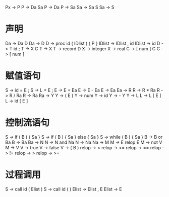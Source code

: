 Px -> P
P -> Da Sa
P -> Da
P -> Sa
Sa -> Sa S
Sa -> S
# 声明
Da -> Da D
Da -> D
D -> proc id ( IDlist ) { P }
IDlist -> IDlist , id
IDlist -> id
D -> T id ;
T -> X C
T -> X
T -> record D
X -> integer
X -> real
C -> [ num ] C
C -> [ num ]
# 赋值语句
S -> id = E ;
S -> L = E ;
E -> E + Ea
E -> E - Ea
E -> Ea
Ea -> R
R -> R * Ra
R -> R / Ra
R -> Ra
Ra -> Y
Y -> ( E )
Y -> num
Y -> id
Y -> - Y
Y -> L
L -> L [ E ]
L -> id [ E ]
# 控制流语句
S -> if ( B ) { Sa }
S -> if ( B ) { Sa } else { Sa }
S -> while ( B ) { Sa }
B -> B or Ba
B -> Ba
Ba -> N
N -> N and Na
N -> Na
Na -> M
M -> E relop E
M -> not V
M -> V
V -> true
V -> false
V -> ( B )
relop -> <
relop -> <=
relop -> ==
relop -> !=
relop -> >
relop -> >=
# 过程调用
S -> call id ( Elist )
S -> call id ( )
Elist -> Elist , E
Elist -> E
